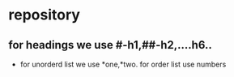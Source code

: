 # repository
## for headings we use #-h1,##-h2,....h6..
* for unorderd list we use *one,*two.
 for order list use numbers 
